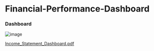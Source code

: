 # Financial-Performance-Dashboard
### Dashboard
![image](https://github.com/user-attachments/assets/ca91bf9c-346c-4f53-be82-9e1f59ab3d88)

[Income_Statement_Dashboard.pdf](https://github.com/user-attachments/files/18895594/Income_Statement_Dashboard.pdf)
